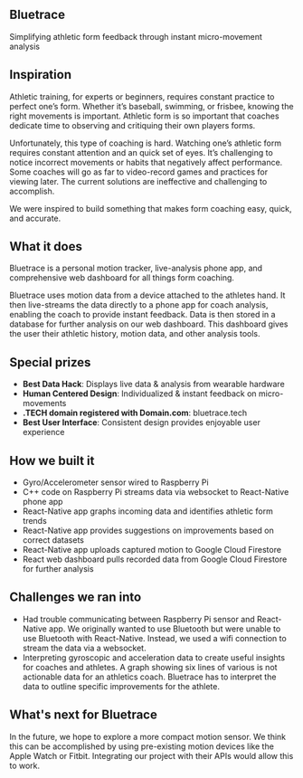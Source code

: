 ## Bluetrace

Simplifying athletic form feedback through instant micro-movement analysis

## Inspiration

Athletic training, for experts or beginners, requires constant practice to perfect one’s form. Whether it’s baseball, swimming, or frisbee, knowing the right movements is important. Athletic form is so important that coaches dedicate time to observing and critiquing their own players forms.

Unfortunately, this type of coaching is hard. Watching one’s athletic form requires constant attention and an quick set of eyes. It’s challenging to notice incorrect movements or habits that negatively affect performance. Some coaches will go as far to video-record games and practices for viewing later. The current solutions are ineffective and challenging to accomplish.

We were inspired to build something that makes form coaching easy, quick, and accurate.

## What it does

Bluetrace is a personal motion tracker, live-analysis phone app, and comprehensive web dashboard for all things form coaching.

Bluetrace uses motion data from a device attached to the athletes hand. It then live-streams the data directly to a phone app for coach analysis, enabling the coach to provide instant feedback. Data is then stored in a database for further analysis on our web dashboard. This dashboard gives the user their athletic history, motion data, and other analysis tools.

## Special prizes

- **Best Data Hack**: Displays live data & analysis from wearable hardware
- **Human Centered Design**: Individualized & instant feedback on micro-movements
- **.TECH domain registered with Domain.com**: bluetrace.tech
- **Best User Interface**: Consistent design provides enjoyable user experience

## How we built it

- Gyro/Accelerometer sensor wired to Raspberry Pi
- C++ code on Raspberry Pi streams data via websocket to React-Native phone app
- React-Native app graphs incoming data and identifies athletic form trends
- React-Native app provides suggestions on improvements based on correct datasets
- React-Native app uploads captured motion to Google Cloud Firestore
- React web dashboard pulls recorded data from Google Cloud Firestore for further analysis

## Challenges we ran into

- Had trouble communicating between Raspberry Pi sensor and React-Native app. We originally wanted to use Bluetooth but were unable to use Bluetooth with React-Native. Instead, we used a wifi connection to stream the data via a websocket.
- Interpreting gyroscopic and acceleration data to create useful insights for coaches and athletes. A graph showing six lines of various is not actionable data for an athletics coach. Bluetrace has to interpret the data to outline specific improvements for the athlete.

## What's next for Bluetrace

In the future, we hope to explore a more compact motion sensor. We think this can be accomplished by using pre-existing motion devices like the Apple Watch or Fitbit. Integrating our project with their APIs would allow this to work.

